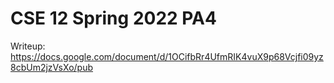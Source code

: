 # CSE 12 Spring 2022 PA4
Writeup: https://docs.google.com/document/d/1OCifbRr4UfmRIK4vuX9p68Vcjfi09yz8cbUm2jzVsXo/pub
